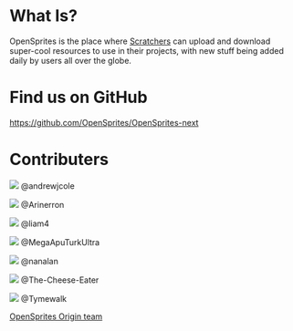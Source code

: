 # What Is? #

OpenSprites is the place where [Scratchers](https://wiki.scratch.mit.edu/wiki/Scratcher) can upload and download super-cool resources to use in their projects, with new stuff being added daily by users all over the globe.

# Find us on GitHub #

https://github.com/OpenSprites/OpenSprites-next

# Contributers #

![](https://avatars0.githubusercontent.com/u/10202163?v=3&s=32) @andrewjcole

![](https://avatars0.githubusercontent.com/u/3926753?v=3&s=32) @Arinerron

![](https://avatars1.githubusercontent.com/u/9948030?v=3&s=32) @liam4

![](https://avatars0.githubusercontent.com/u/8547938?v=3&s=32) @MegaApuTurkUltra

![](https://avatars2.githubusercontent.com/u/9429556?v=3&s=32) @nanalan

![](https://avatars0.githubusercontent.com/u/9347154?v=3&s=32) @The-Cheese-Eater

![](https://avatars2.githubusercontent.com/u/17463099?v=3&s=32) @Tymewalk

[OpenSprites Origin team](https://github.com/OpenSprites/OpenSprites-Origin/graphs/contributors)
